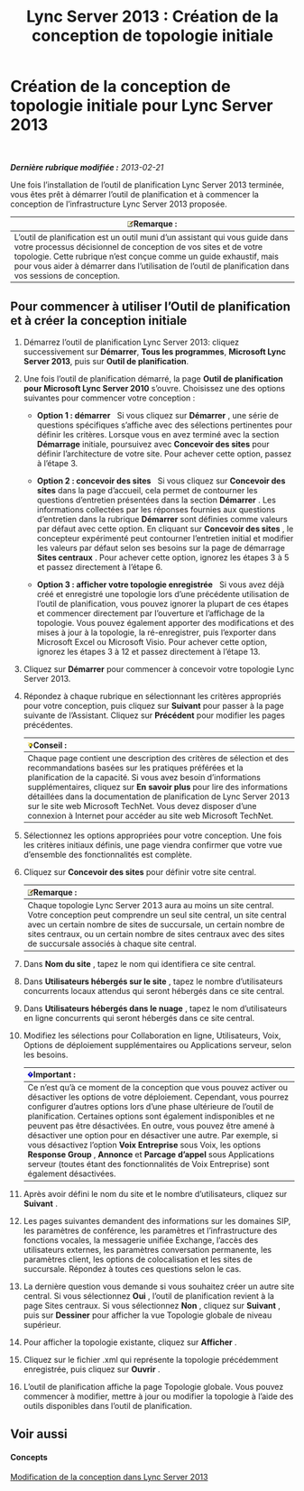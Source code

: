 ﻿---
title: 'Lync Server 2013 : Création de la conception de topologie initiale'
TOCTitle: Création de la conception de topologie initiale
ms:assetid: f3131153-de14-41be-b1e6-7d4bb0191af1
ms:mtpsurl: https://technet.microsoft.com/fr-fr/library/Gg615047(v=OCS.15)
ms:contentKeyID: 53095564
ms.date: 05/20/2016
mtps_version: v=OCS.15
ms.translationtype: HT
---

# Création de la conception de topologie initiale pour Lync Server 2013

 

_**Dernière rubrique modifiée :** 2013-02-21_

Une fois l’installation de l’outil de planification Lync Server 2013 terminée, vous êtes prêt à démarrer l’outil de planification et à commencer la conception de l’infrastructure Lync Server 2013 proposée.

<table>
<thead>
<tr class="header">
<th><img src="images/Gg398920.note(OCS.15).gif" title="note" alt="note" />Remarque :</th>
</tr>
</thead>
<tbody>
<tr class="odd">
<td>L’outil de planification est un outil muni d’un assistant qui vous guide dans votre processus décisionnel de conception de vos sites et de votre topologie. Cette rubrique n’est conçue comme un guide exhaustif, mais pour vous aider à démarrer dans l’utilisation de l’outil de planification dans vos sessions de conception.</td>
</tr>
</tbody>
</table>


## Pour commencer à utiliser l’Outil de planification et à créer la conception initiale

1.  Démarrez l’outil de planification Lync Server 2013: cliquez successivement sur **Démarrer**, **Tous les programmes**, **Microsoft Lync Server 2013**, puis sur **Outil de planification**.

2.  Une fois l’outil de planification démarré, la page **Outil de planification pour Microsoft Lync Server 2010** s’ouvre. Choisissez une des options suivantes pour commencer votre conception :
    
      - **Option 1 : démarrer**   Si vous cliquez sur **Démarrer** , une série de questions spécifiques s’affiche avec des sélections pertinentes pour définir les critères. Lorsque vous en avez terminé avec la section **Démarrage** initiale, poursuivez avec **Concevoir des sites** pour définir l’architecture de votre site. Pour achever cette option, passez à l’étape 3.
    
      - **Option 2 : concevoir des sites**   Si vous cliquez sur **Concevoir des sites** dans la page d’accueil, cela permet de contourner les questions d’entretien présentées dans la section **Démarrer** . Les informations collectées par les réponses fournies aux questions d’entretien dans la rubrique **Démarrer** sont définies comme valeurs par défaut avec cette option. En cliquant sur **Concevoir des sites** , le concepteur expérimenté peut contourner l’entretien initial et modifier les valeurs par défaut selon ses besoins sur la page de démarrage **Sites centraux** . Pour achever cette option, ignorez les étapes 3 à 5 et passez directement à l’étape 6.
    
      - **Option 3 : afficher votre topologie enregistrée**   Si vous avez déjà créé et enregistré une topologie lors d’une précédente utilisation de l’outil de planification, vous pouvez ignorer la plupart de ces étapes et commencer directement par l’ouverture et l’affichage de la topologie. Vous pouvez également apporter des modifications et des mises à jour à la topologie, la ré-enregistrer, puis l’exporter dans Microsoft Excel ou Microsoft Visio. Pour achever cette option, ignorez les étapes 3 à 12 et passez directement à l’étape 13.

3.  Cliquez sur **Démarrer** pour commencer à concevoir votre topologie Lync Server 2013.

4.  Répondez à chaque rubrique en sélectionnant les critères appropriés pour votre conception, puis cliquez sur **Suivant** pour passer à la page suivante de l’Assistant. Cliquez sur **Précédent** pour modifier les pages précédentes.
    
    <table>
    <thead>
    <tr class="header">
    <th><img src="images/JJ205025.tip(OCS.15).gif" title="tip" alt="tip" />Conseil :</th>
    </tr>
    </thead>
    <tbody>
    <tr class="odd">
    <td>Chaque page contient une description des critères de sélection et des recommandations basées sur les pratiques préférées et la planification de la capacité. Si vous avez besoin d’informations supplémentaires, cliquez sur <strong>En savoir plus</strong> pour lire des informations détaillées dans la documentation de planification de Lync Server 2013 sur le site web Microsoft TechNet. Vous devez disposer d’une connexion à Internet pour accéder au site web Microsoft TechNet.</td>
    </tr>
    </tbody>
    </table>


5.  Sélectionnez les options appropriées pour votre conception. Une fois les critères initiaux définis, une page viendra confirmer que votre vue d’ensemble des fonctionnalités est complète.

6.  Cliquez sur **Concevoir des sites** pour définir votre site central.
    
    <table>
    <thead>
    <tr class="header">
    <th><img src="images/Gg398920.note(OCS.15).gif" title="note" alt="note" />Remarque :</th>
    </tr>
    </thead>
    <tbody>
    <tr class="odd">
    <td>Chaque topologie Lync Server 2013 aura au moins un site central. Votre conception peut comprendre un seul site central, un site central avec un certain nombre de sites de succursale, un certain nombre de sites centraux, ou un certain nombre de sites centraux avec des sites de succursale associés à chaque site central.</td>
    </tr>
    </tbody>
    </table>


7.  Dans **Nom du site** , tapez le nom qui identifiera ce site central.

8.  Dans **Utilisateurs hébergés sur le site** , tapez le nombre d’utilisateurs concurrents locaux attendus qui seront hébergés dans ce site central.

9.  Dans **Utilisateurs hébergés dans le nuage** , tapez le nom d’utilisateurs en ligne concurrents qui seront hébergés dans ce site central.

10. Modifiez les sélections pour Collaboration en ligne, Utilisateurs, Voix, Options de déploiement supplémentaires ou Applications serveur, selon les besoins.
    
    <table>
    <thead>
    <tr class="header">
    <th><img src="images/Gg425917.important(OCS.15).gif" title="important" alt="important" />Important :</th>
    </tr>
    </thead>
    <tbody>
    <tr class="odd">
    <td>Ce n’est qu’à ce moment de la conception que vous pouvez activer ou désactiver les options de votre déploiement. Cependant, vous pourrez configurer d’autres options lors d’une phase ultérieure de l’outil de planification. Certaines options sont également indisponibles et ne peuvent pas être désactivées. En outre, vous pouvez être amené à désactiver une option pour en désactiver une autre. Par exemple, si vous désactivez l’option <strong>Voix Entreprise</strong> sous Voix, les options <strong>Response Group</strong> , <strong>Annonce</strong> et <strong>Parcage d’appel</strong> sous Applications serveur (toutes étant des fonctionnalités de Voix Entreprise) sont également désactivées.</td>
    </tr>
    </tbody>
    </table>


11. Après avoir défini le nom du site et le nombre d’utilisateurs, cliquez sur **Suivant** .

12. Les pages suivantes demandent des informations sur les domaines SIP, les paramètres de conférence, les paramètres et l’infrastructure des fonctions vocales, la messagerie unifiée Exchange, l’accès des utilisateurs externes, les paramètres conversation permanente, les paramètres client, les options de colocalisation et les sites de succursale. Répondez à toutes ces questions selon le cas.

13. La dernière question vous demande si vous souhaitez créer un autre site central. Si vous sélectionnez **Oui** , l’outil de planification revient à la page Sites centraux. Si vous sélectionnez **Non** , cliquez sur **Suivant** , puis sur **Dessiner** pour afficher la vue Topologie globale de niveau supérieur.

14. Pour afficher la topologie existante, cliquez sur **Afficher** .

15. Cliquez sur le fichier .xml qui représente la topologie précédemment enregistrée, puis cliquez sur **Ouvrir** .

16. L’outil de planification affiche la page Topologie globale. Vous pouvez commencer à modifier, mettre à jour ou modifier la topologie à l’aide des outils disponibles dans l’outil de planification.

## Voir aussi

#### Concepts

[Modification de la conception dans Lync Server 2013](lync-server-2013-editing-the-design.md)


